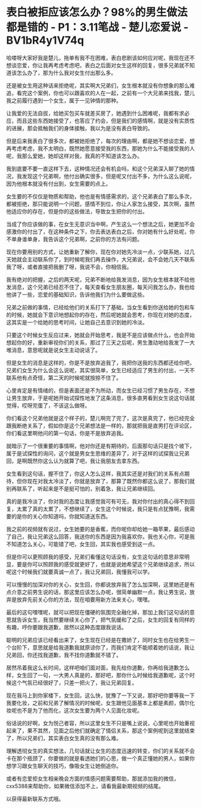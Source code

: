 # 表白被拒应该怎么办？98%的男生做法都是错的 - P1：3.11笔战 - 楚儿恋爱说 - BV1bR4y1V74q

哈喽呀大家好我是楚儿，拖单有我不在困难，表白悲剧该如何应对呢，我现在还不想谈恋爱，你让我再考虑考虑吧，表白之后面对女生这样的回复，很多兄弟就不知道该怎么办了，那为什么我对女生付出那么多。

还是被女生用这种话来拒绝呢，其实啊大兄弟们，女生根本就没有你想象的那么难追，看完这个案例，你也可以跟喜欢的人在一起，之前有一个大兄弟来找我，楚儿我之前履行遇到一个女生，属于一见钟情的那种。

让我爱的无法自拔，给她买包买车就差买房了，她遇到什么困难呢，我都有求必应，而且这些东西她接受了，也答应了约会，但是我们的感情啊，就是没有实质性的进展，那会抵触我们的身体接触，我以为是没有表白导致的。

但是后来我表白了很多次，都被她拒绝了，每次的理由啊，都是她不想谈恋爱，想再考虑考虑，我不太明白，既然她愿意接受我的东西，那她为什么不能接受我的人呢，我那么爱她，她却这样对我，我真的不知道该怎么办。

我到底要不要一直这样下去，这种情况还会有机会吗，和这个兄弟深入聊了她的情况，我发现这个兄弟啊，他付出确实很多，但是呢又付出不多，为什么这么说呢，因为他根本就没有付出到，女生需要的点上。

女生要的不仅仅是物质和帮助，他也是有情感需求的，这个兄弟表白了那么多次，都被拒绝，那只能说明一个问题，感情不到位，你让人家怎么接受，其次啊，虽然他适应你的存在，但是你的这些做法，导致女生把你的付出。

当成了你应该做的事，在女生无意识当中啊，产生这么一个想法之后，她更加不会感激你的付出了，在这种条件之下，你去表达表白之后，你对她有什么好处呢，你不单身谁单身，我告诉这个兄弟啊，之前你的方法有问题。

现在你要用别的方式，让她重新了解你，现在你对她先冷淡一点，少联系她，过几天她就会主动联系你了，到时候呢我们再去操作，大兄弟说，会不会她几天不联系我了呀，或者直接把我删了呀，我说不会，你相信我。

我有绝对的把握，之后的两天呢，兄弟不断地给我发消息，因为女生根本就不给他发消息，这个兄弟已经忍不住了，每天查看女生朋友圈，每天问我怎么办，我也给他讲了一些，恋爱的基础知识，告诉他我们为什么要做这些。

兄弟之前做的事情，已经给他们的关系打下了基础，当女生看到你送给她的包和车的时候，她就会下意识地想起你的存在，然后呢她就会思考，你现在对她的态度，这其实是一个给她的思考时间，让她自己去意识到她的冷淡。

只要这个时候女生反应过来，她就会开始思考，我是不是应该做点什么，也会开始想起你的好，重新审视你们的关系，那过了三天之后呢，男生激动地给我发了一大堆消息，意思呢就是说女生主动说话了。

但是女生的消息是这样的，你是不是放弃追我了，我把你送我的东西都还给你吧，兄弟们女生为什么会这么说呢，其实很简单，女生已经适应了男生的付出，一天不联系他有点奇怪，第二天的时候呢就按捺不住了。

心里肯定是有情绪的，但是表面还是不为所动，而女生已经习惯了男生存在，不想让男生放弃，于是呢她开始试探性地发了这条消息，很多直男看到女生说这句话就觉得，哎呀完蛋了，不该这么做呀。

你们看这个兄弟他就是这个样子的，楚儿啊完了完了，这次是真完了，他已经完全跟我断绝关系了，假如你是这个兄弟想法是一样的，那就把我是直男打在评论区，你们看这里啊他问的第一句话，你是不是放弃追我。

就暗示了一个很重要的事情啊，他对你还是有期待的，后面那句话只是找个坡下，属于是试探性的询问，这个就是男女生思维的差异了，对于这样的试探我让兄弟回，是啊既然你这么认为就算了吧，我让我朋友去拿东西。

女生看到这句话，握不住了，你这人怎么这样，我其实还是对我们的关系有点期待，但你现在对我太冷淡了，你就是放弃了，那算了既然你都这么说了，那我们就别再联系了，听起来是不是挺可怕的，别着急，我让兄弟继续回。

真的是我冷淡了，你对我的态度让我感觉我可有可无，我对你付出的真心得不到回复，太累了真的太累了，不想继续了，女生这个时候说，我只是有点犹豫啊，我需要的是你的关心你知道吗，你就知道送东西。

我之前的视频就有说过，女生她要的是香蕉，而你呢你却给她一箱苹果，最后感动了自己，我让兄弟这么回答，我送你的东西是因为我喜欢你，我也关心你，可是我不知道怎么关心，可能错了吧，女生回，其实我也感受到这一点。

但是你可以更照顾我的感受，兄弟们看懂这句话没有，女生这句话的意思非常明显，要是你可以照顾我的感受就更好了，也就是说她希望这个兄弟继续追求，所以呢这个时候我们就要真诚一点了，我让兄弟回，我懂我可以学。

可以慢慢的加深对你的关心，女生回，你都说放弃我了怎么加深啊，这里她还是有点介意之前男生说的话，那这里应该怎么办呢，很简单幽默一点，我让男生说，放弃是放弃先前关心你的方法，现在咱要用新方法来关心，嘿嘿。

最后的这句嘿嘿呢，就可以把现在僵硬的氛围完全融化掉，那加上我们这句话的意思就告诉女生，我当然要继续关心你了，把气氛缓和了之后，女生的回复有同样的有趣，哼你要跟我道歉，居然以这种态度跟我说话。

聪明的兄弟应该已经看出来了，女生现在已经是在撒娇了，同时女生也在给男生一个台阶下，意思就是给我道歉我就原谅你了，而我们肯定不能顺着她的话说，我让兄弟回，你还找我道歉，我不找你道歉就不错了。

居然吊着我这么长时间，这样吧咱们面对面，我先给你道歉，你再给我道歉怎么样，女生回了一句，一大男人真是的，那好吧，那你什么时候给我道歉呢，这个时候这个气氛已经很好了，只差一把火了，我让兄弟回复。

现在我马上到你家楼下，女生回，这么快，犹豫了一下又说，那好吧你要等我一下我要化妆，之前和兄弟了解情况的时候呢，女生跟他见面基本上都是素颜，偶尔化妆呢也不是为了他而化，这次女生要为两个人见面化妆呢。

俗话说的好啊，女为悦己者容，所以这里女生不只是嘴上说说，心里呢也开始重视起来了，果不其然，见面之后他们就确定了情侣关系，那这个案例呢到这里就结束了，所以兄弟们，其实表白女生真的没有那么难。

理解透彻女生的真实想法，几句话就让女生的态度迅速的转变，你们的关系就不会卡在那个瓶颈了，你要做的就是看透她们的心思，做一个真正懂她的男人，如果你想学习跟女生聊天的技巧，像吸女生让她倒追你。

或者有恋爱拒女生相亲晚会方面的情感问题需要帮助，那就添加我的微信，cxx5388来帮助你，如果微信添加不上，请看我最新期视频的结尾。

以获得最新联系方式哦。